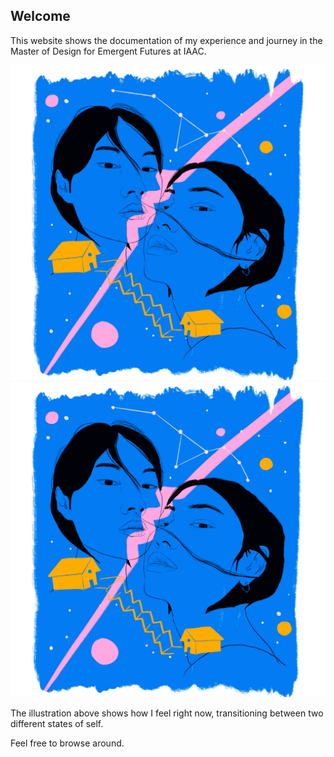 ## Welcome

This website shows the documentation of my experience and journey in the Master of Design for Emergent Futures at IAAC.

![](../images/lug.jpg)
![](docs\images\lug.jpg)

The illustration above shows how I feel right now, transitioning between two different states of self.

Feel free to browse around.
